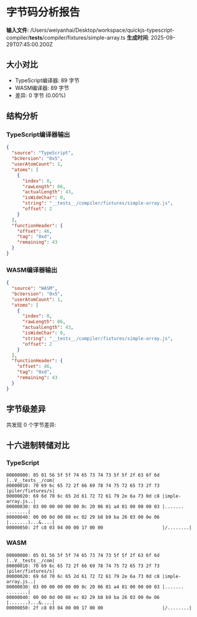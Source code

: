 # 字节码分析报告

**输入文件**: /Users/weiyanhai/Desktop/workspace/quickjs-typescript-compiler/__tests__/compiler/fixtures/simple-array.ts
**生成时间**: 2025-09-29T07:45:00.200Z

## 大小对比

- TypeScript编译器: 89 字节
- WASM编译器: 89 字节
- 差异: 0 字节 (0.00%)

## 结构分析

### TypeScript编译器输出
```json
{
  "source": "TypeScript",
  "bcVersion": "0x5",
  "userAtomCount": 1,
  "atoms": [
    {
      "index": 0,
      "rawLength": 86,
      "actualLength": 43,
      "isWideChar": 0,
      "string": "__tests__/compiler/fixtures/simple-array.js",
      "offset": 2
    }
  ],
  "functionHeader": {
    "offset": 46,
    "tag": "0xd",
    "remaining": 43
  }
}
```

### WASM编译器输出
```json
{
  "source": "WASM",
  "bcVersion": "0x5",
  "userAtomCount": 1,
  "atoms": [
    {
      "index": 0,
      "rawLength": 86,
      "actualLength": 43,
      "isWideChar": 0,
      "string": "__tests__/compiler/fixtures/simple-array.js",
      "offset": 2
    }
  ],
  "functionHeader": {
    "offset": 46,
    "tag": "0xd",
    "remaining": 43
  }
}
```

## 字节级差异

共发现 0 个字节差异:


## 十六进制转储对比

### TypeScript
```
00000000: 05 01 56 5f 5f 74 65 73 74 73 5f 5f 2f 63 6f 6d |..V__tests__/com|
00000010: 70 69 6c 65 72 2f 66 69 78 74 75 72 65 73 2f 73 |piler/fixtures/s|
00000020: 69 6d 70 6c 65 2d 61 72 72 61 79 2e 6a 73 0d c8 |imple-array.js..|
00000030: 03 00 00 00 00 00 0c 20 06 01 a4 01 00 00 00 03 |....... ........|
00000040: 00 00 0d 00 08 ec 02 29 b8 b9 ba 26 03 00 0e 06 |.......)...&....|
00000050: 2f c8 03 04 00 00 17 00 00                      |/........|
```

### WASM
```
00000000: 05 01 56 5f 5f 74 65 73 74 73 5f 5f 2f 63 6f 6d |..V__tests__/com|
00000010: 70 69 6c 65 72 2f 66 69 78 74 75 72 65 73 2f 73 |piler/fixtures/s|
00000020: 69 6d 70 6c 65 2d 61 72 72 61 79 2e 6a 73 0d c8 |imple-array.js..|
00000030: 03 00 00 00 00 00 0c 20 06 01 a4 01 00 00 00 03 |....... ........|
00000040: 00 00 0d 00 08 ec 02 29 b8 b9 ba 26 03 00 0e 06 |.......)...&....|
00000050: 2f c8 03 04 00 00 17 00 00                      |/........|
```